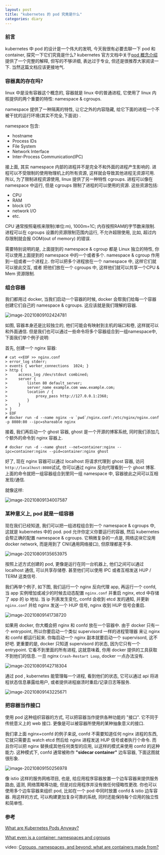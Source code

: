 ```yaml
---
layout: post
title: "kubernetes 的 pod 究竟是什么"
categories: diary
---
```


### 前言

kubernetes 中 pod 的设计是一个伟大的发明, 今天我很有必要去聊一下 pod 和 container, 探究一下它们究竟是什么? kubernetes 官方文档中关于[pod 概念介绍](https://kubernetes.io/zh/docs/concepts/workloads/pods/#pod-storage)提供了一个完整的解释, 但写的不够详细, 表达过于专业, 但还是很推荐大家阅读一下. 当然这篇文档应该更接地气.

### 容器真的存在吗?

linux 中是没有容器这个概念的, 容器就是 linux 中的普通进程, 它使用了 linux 内核提供的两个重要的特性: namespace & cgroups. 

namespace 提供了一种隔离的特性, 让它之外的内容隐藏, 给它下面的进程一个不被干扰的运行环境(其实不完全,下面说) .

namespace 包含:

- hostname
- Process IDs
- File System
- Network Interface
- Inter-Process Communication(IPC)

接上面, 其实 namespace 内部的进程并不是完全不和外面的进程产生影响的. 进程可以不受限制的使用物理机上的所有资源, 这样就会导致其他进程无资源可用. 所以, 为了限制进程资源使用, linux 提供了另一种特性 cgroups.  进程可以像在 namespace 中运行, 但是 cgroups 限制了进程的可以使用的资源. 这些资源包括:

- CPU
- RAM
- block I/O
- network I/O
- etc.

CPU 通常按照毫核来限制(单位:m), 1000m=1C;  内存按照RAM的字节数来限制. 进程可以在 cgroups 设置的资源限制范围内运行, 不允许超限使用, 比如, 超过内存限制就会报 OOM(out of memory) 的错误.

需要特别说明的是, 上面提到的 namespace & cgroup 都是 Linux 独立的特性, 你可以使用上面提到的 namespace 中的一个或者多个. namespace & cgroup 作用到一组或者一个进程上. 你可以把多个进程放在一个 namespace 中, 这样它们就可以彼此交互, 或者 把他们放在一个 cgroups 中, 这样他们就可以共享一个CPU & Mem 资源限制.

### 组合容器

我们都用过 docker, 当我们启动一个容器的时候, docker 会帮我们给每一个容器创建它们自己的 namespace & cgroups. 这应该就是我们理解的容器.

![image-20210809102424781](what-are-kubernetes-pods-anyway.assets/image-20210809102430362.png)

如图, 容器本身还是比较独立的, 他们可能会有映射到主机的端口和卷, 这样就可以和外面通信. 但是我们也可以通过一些命令将多个容器组合到一组namespace中, 下面我们举个例子说明:

首先, 创建一个 nginx 容器:

```
# cat <<EOF >> nginx.conf
> error_log stderr;
> events { worker_connections  1024; }
> http {
>     access_log /dev/stdout combined;
>     server {
>         listen 80 default_server;
>         server_name example.com www.example.com;
>         location / {
>             proxy_pass http://127.0.0.1:2368;
>         }
>     }
> }
> EOF
# docker run -d --name nginx -v `pwd`/nginx.conf:/etc/nginx/nginx.conf -p 8080:80 --ipc=shareable nginx 
```

接着, 我们再启动一个 ghost 容器, ghost 是一个开源的博客系统, 同时我们添加几个额外的命令到 nginx 容器上.

```
# docker run -d --name ghost --net=container:nginx --ipc=container:nginx --pid=container:nginx ghost
```

好了, 现在 nginx 容器可以通过 localhost 将请求代理到 ghost 容器, 访问 `http://localhost:8080`试试, 你可以通过 nginx 反向代理看到一个 ghost 博客. 上面的命令就把一组容器组合到里同一组 namespace 中, 容器彼此之间可以互相发现/通信. 

就像这样:

![image-20210809134007587](what-are-kubernetes-pods-anyway.assets/image-20210809134007587.png)

### 某种意义上, pod 就是一组容器

现在我们已经知道, 我们可以把一组进程组合到一个 namespace & cgroups 中, 这就是 kubernetes 中的 pod.  pod 允许你定义你要运行的容器, 然后 kubernetes 会帮正确的配置 namespace & cgroups. 它稍微复杂的一点是, 网络这块它没用 docker network, 而是用到了 CNI(通用网络接口), 但原理都差不多.

![image-20210809135653975](what-are-kubernetes-pods-anyway.assets/image-20210809135653975.png)

按照上述方式创建的 pod, 更像是运行在同一台机器上, 他们之间可以通过 localhost 通信, 可以共享存储卷. 甚至他们可以使用 IPC 或者互相发送 HUP / TERM 这类信号.

我们再举个例子, 如下图, 我们运行一个 nginx 反向代理 app,  再运行一个 confd, 当 app 实例增加或减少的时候去动态配置 `nginx.conf` 并重启 nginx, etcd 中存储了 app 的 ip 地址. 当 ip 列表发生变化, confd 会收到 etcd 发的通知, 并更新 `nginx.conf` 并给 nginx 发送一个 HUP 信号, nginx 收到 HUP 信号会重启.

![image-20210809141738720](what-are-kubernetes-pods-anyway.assets/image-20210809141738720.png)

如果用 docker, 你大概会把 nginx 和 confd 放在一个容器中. 由于 docker 只有一个 entrypoint, 所以你要启动一个类似 supervisord 一样的进程管理器 来让 nginx 和 confd 都运行起来. 你每启动一个 nginx 副本就要启动一个 supervisord, 这不好吧. 更重要的是, docker 只知道 supervisord 的状态, 因为它只有一个 entrypoint. 它看不到里面的所有进程, 这就意味着, 你用 docker 提供的工具获取不到他们的信息. 一旦 nginx `Crash-Restart Loop`, docker 一点办法没有.

![image-20210809142718304](what-are-kubernetes-pods-anyway.assets/image-20210809142718304.png)

通过 pod , kubernetes 能管理每一个进程, 看到他们的状态, 它可以通过 api 将进程状态信息暴露给用户, 或者提供进程崩溃时重启/记录日志等服务.

![image-20210809143225671](what-are-kubernetes-pods-anyway.assets/image-20210809143225671.png)

### 把容器当作接口

使用 pod 这种组织容器的方式, 可以把容器当作提供各种功能的 "接口". 它不同于传统意义上的 web 接口. 更像是可以被容器所使用的某种抽象意义的接口.

我们拿上面 nginx+confd 的例子来说, confd 不需要知道任何 nginx 进程的东西, 它就只需要去 watch etcd 然后给 nginx 进程发送 HUP 信号或者执行个命令. 而且你可以把 nginx 替换成其他任何类型的应用, 以这样的模式来使用 confd 的这种能力. 这种模式下, confd 通常被称作 **"sidecar container"**  边车容器, 下面这图就很形象.

![image-20210809150256978](what-are-kubernetes-pods-anyway.assets/image-20210809150256978.png)

像 istio 这样的服务网格项目, 也是, 给应用程序容器放置一个边车容器来提供服务路由, 遥测, 网络策略等功能, 但是对应用程序并没有做任何侵略性更改. 你也可以使用多个边车容器来组织 pod, 比如在一个 pod 中同时放置 confd & istio 边车容器. 用这样的方式, 可以构建更加复杂可靠的系统, 同时还能保持每个应用的独立性和简单性.

### 参考

[What are Kubernetes Pods Anyway?](https://www.ianlewis.org/en/what-are-kubernetes-pods-anyway)

[What even is a container: namespaces and cgroups](https://jvns.ca/blog/2016/10/10/what-even-is-a-container/)

video: [Cgroups, namespaces, and beyond: what are containers made from?](https://www.youtube.com/watch?v=sK5i-N34im8)